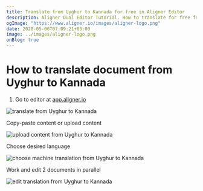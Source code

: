 ```yaml
---
title: Translate from Uyghur to Kannada for free in Aligner Editor
description: Aligner Dual Editor Tutorial. How to translate for free from Uyghur to Kannada. Aligner is multilingual document management platform. 
ogImage: "https://www.aligner.io/images/aligner-logo.png"
date: 2020-05-06T07:09:21+03:00
image: ../images/aligner-logo.png
onBlog: true
---
```


# How to translate document from Uyghur to Kannada

1. Go to editor at [app.aligner.io](https://app.aligner.io "Aligner App web page")

![translate from Uyghur to Kannada](../aligner-blank-editor.png "translate from Uyghur to Kannada")

Copy-paste content or upload content

![upload content from Uyghur to Kannada](../aligner-uploaded-document.png "upload content from Uyghur to Kannada")

Choose desired language

![choose machine translation from Uyghur to Kannada](../aligner-language-dropdown.png "choose machine translation from Uyghur to Kannada")

Work and edit 2 documents in parallel

![edit translation from Uyghur to Kannada](../aligner-double-sitded-editor.png "edit translation from Uyghur to Kannada")

